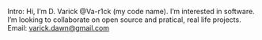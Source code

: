 Intro: Hi, I’m D. Varick @Va-r1ck (my code name). I’m interested in software.
       I’m looking to collaborate on open source and pratical, real life projects.
Email: varick.dawn@gmail.com

<!---
Va-r1ck/Va-r1ck is a ✨ special ✨ repository because its `README.md` (this file) appears on your GitHub profile.
You can click the Preview link to take a look at your changes.
--->
